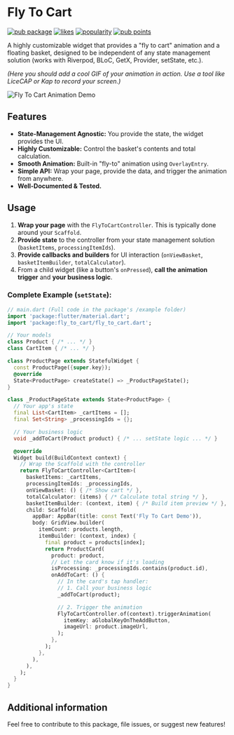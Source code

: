 # Fly To Cart

[![pub package](https://img.shields.io/pub/v/fly_to_cart.svg)](https://pub.dev/packages/fly_to_cart)
[![likes](https://img.shields.io/pub/likes/fly_to_cart)](https://pub.dev/packages/fly_to_cart)
[![popularity](https://img.shields.io/pub/popularity/fly_to_cart)](https://pub.dev/packages/fly_to_cart)
[![pub points](https://img.shields.io/pub/points/fly_to_cart)](https://pub.dev/packages/fly_to_cart)

A highly customizable widget that provides a "fly to cart" animation and a floating basket, designed to be independent of any state management solution (works with Riverpod, BLoC, GetX, Provider, setState, etc.).

*(Here you should add a cool GIF of your animation in action. Use a tool like LiceCAP or Kap to record your screen.)*

![Fly To Cart Animation Demo](https://raw.githubusercontent.com/AAShayon/fly_to_cart/main/assets/fly_to_cart.gif)
## Features

- **State-Management Agnostic:** You provide the state, the widget provides the UI.
- **Highly Customizable:** Control the basket's contents and total calculation.
- **Smooth Animation:** Built-in "fly-to" animation using `OverlayEntry`.
- **Simple API:** Wrap your page, provide the data, and trigger the animation from anywhere.
- **Well-Documented & Tested.**

## Usage

1.  **Wrap your page** with the `FlyToCartController`. This is typically done around your `Scaffold`.
2.  **Provide state** to the controller from your state management solution (`basketItems`, `processingItemIds`).
3.  **Provide callbacks and builders** for UI interaction (`onViewBasket`, `basketItemBuilder`, `totalCalculator`).
4.  From a child widget (like a button's `onPressed`), **call the animation trigger** and **your business logic**.

### Complete Example (`setState`):

```dart
// main.dart (Full code in the package's /example folder)
import 'package:flutter/material.dart';
import 'package:fly_to_cart/fly_to_cart.dart';

// Your models
class Product { /* ... */ }
class CartItem { /* ... */ }

class ProductPage extends StatefulWidget {
  const ProductPage({super.key});
  @override
  State<ProductPage> createState() => _ProductPageState();
}

class _ProductPageState extends State<ProductPage> {
  // Your app's state
  final List<CartItem> _cartItems = [];
  final Set<String> _processingIds = {};

  // Your business logic
  void _addToCart(Product product) { /* ... setState logic ... */ }

  @override
  Widget build(BuildContext context) {
    // Wrap the Scaffold with the controller
    return FlyToCartController<CartItem>(
      basketItems: _cartItems,
      processingItemIds: _processingIds,
      onViewBasket: () { /* Show cart */ },
      totalCalculator: (items) { /* Calculate total string */ },
      basketItemBuilder: (context, item) { /* Build item preview */ },
      child: Scaffold(
        appBar: AppBar(title: const Text('Fly To Cart Demo')),
        body: GridView.builder(
          itemCount: products.length,
          itemBuilder: (context, index) {
            final product = products[index];
            return ProductCard(
              product: product,
              // Let the card know if it's loading
              isProcessing: _processingIds.contains(product.id),
              onAddToCart: () {
                // In the card's tap handler:
                // 1. Call your business logic
                _addToCart(product);

                // 2. Trigger the animation
                FlyToCartController.of(context).triggerAnimation(
                  itemKey: aGlobalKeyOnTheAddButton,
                  imageUrl: product.imageUrl,
                );
              },
            );
          },
        ),
      ),
    );
  }
}
```

## Additional information

Feel free to contribute to this package, file issues, or suggest new features!